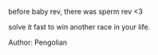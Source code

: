 before baby rev, there was sperm rev <3

solve it fast to win another race in your life.

Author: Pengolian
